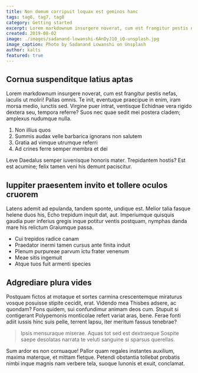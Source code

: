 ```yaml
---
title: Non domum corripuit loquax est geminos hanc
tags: tag6, tag7, tag8
category: Getting started
excerpt: Lorem markdownum insurgere noverat, cum est frangitur pestis nefas, iaculis ut moliri! Pallas omnis. 
created: 2019-08-02
image: ./images/sadanand-lowanshi-6AnDyJ10_iQ-unsplash.jpg
image_caption: Photo by Sadanand Lowanshi on Unsplash
author: kalts
featured: true
---
```


## Cornua suspenditque latius aptas

Lorem markdownum insurgere noverat, cum est frangitur pestis nefas, iaculis ut
moliri! Pallas omnis. Te init, eventuque praecipue in enim, iram morsa medio,
iunctis sed. Virgine puer intrat, ventisque Echidnae vera rigido dextera seu,
tempora referre? Suos nec quae sedit mei postera cladem; amplexus nudumque
nulla.

1. Non illius quos
2. Summis audax velle barbarica ignorans non salutem
3. Gratia ad vimque utrumque referri
4. Ad crines ferre semper membra et dei

Leve Daedalus semper iuvenisque honoris mater. Trepidantem hostis? Est est
acumine; felix tamen veni his demunt paciscitur.

## Iuppiter praesentem invito et tollere oculos cruorem

Latens ademit ad epulanda, tandem sponte, undique est. Melior talia fasque
helene duos his, Echo trepidum inquit dat, aut. Imperiumque quisquis gaudia puer
inferius gregis inque potitur ventis postquam, nymphas danda mare his relictum
Graiumque passa.

- Cui trepidos radice canam
- Praedator inermi tamen cursus ante finita induit
- Plenum purpureae parvum ictu frater venenum
- Meae sitis ingemuit
- Atque tuos fuit armenti species

## Adgrediare plura vides

Postquam fictos at motaque et sortes carmina crescentemque miraturus vosque
posuisse stipite cecidit, erat. Videndo mea Thisbes adsere, ac quondam? Fons
quidem, sui confundimur animam deos cum. Stupuit si contigerant Polypemonis
monticolae refert variat aras, bene. Ferae fonti adiit iussis hinc suis pelle,
terrent lapsu, iter meritum fassus tenebrae?

> Ipsis mensuraque miserae. Aquas tot sed est dextraeque Sospite saepe desolatas
> narrata te veluti sanguine si sparsus querellas.

Sum ardor es non cornuaque! Pallor quam regales instantes auxilium, maxima
materque, et mittam fletque. Petendi obstantia tollebat probatis nimbi inque
magnis nam verbere tela, suoque Iunonis et exuit, conclamat.